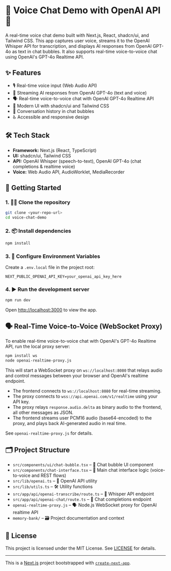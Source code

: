 # 🎤 Voice Chat Demo with OpenAI API 🤖

A real-time voice chat demo built with Next.js, React, shadcn/ui, and Tailwind CSS. This app captures user voice, streams it to the OpenAI Whisper API for transcription, and displays AI responses from OpenAI GPT-4o as text in chat bubbles. It also supports real-time voice-to-voice chat using OpenAI's GPT-4o Realtime API.

## ✨ Features
- 🎙️ Real-time voice input (Web Audio API)
- 🔄 Streaming AI responses from OpenAI GPT-4o (text and voice)
- 🗣️ Real-time voice-to-voice chat with OpenAI GPT-4o Realtime API
- 💎 Modern UI with shadcn/ui and Tailwind CSS
- 💬 Conversation history in chat bubbles
- ♿ Accessible and responsive design

## 🛠️ Tech Stack
- **Framework:** Next.js (React, TypeScript)
- **UI:** shadcn/ui, Tailwind CSS
- **API:** OpenAI Whisper (speech-to-text), OpenAI GPT-4o (chat completions & realtime voice)
- **Voice:** Web Audio API, AudioWorklet, MediaRecorder

## 🚀 Getting Started

### 1. 🧑‍💻 Clone the repository
```bash
git clone <your-repo-url>
cd voice-chat-demo
```

### 2. 📦 Install dependencies
```bash
npm install
```

### 3. 🔑 Configure Environment Variables
Create a `.env.local` file in the project root:
```
NEXT_PUBLIC_OPENAI_API_KEY=your_openai_api_key_here
```

### 4. ▶️ Run the development server
```bash
npm run dev
```

Open [http://localhost:3000](http://localhost:3000) to view the app.

## 🗣️ Real-Time Voice-to-Voice (WebSocket Proxy)

To enable real-time voice-to-voice chat with OpenAI's GPT-4o Realtime API, run the local proxy server:

```bash
npm install ws
node openai-realtime-proxy.js
```

This will start a WebSocket proxy on `ws://localhost:8080` that relays audio and control messages between your browser and OpenAI's realtime endpoint.

- The frontend connects to `ws://localhost:8080` for real-time streaming.
- The proxy connects to `wss://api.openai.com/v1/realtime` using your API key.
- The proxy relays `response.audio.delta` as binary audio to the frontend, all other messages as JSON.
- The frontend streams user PCM16 audio (base64-encoded) to the proxy, and plays back AI-generated audio in real time.

See `openai-realtime-proxy.js` for details.

## 🗂️ Project Structure
- `src/components/ui/chat-bubble.tsx` – 💬 Chat bubble UI component
- `src/components/chat-interface.tsx` – 🧠 Main chat interface logic (voice-to-voice and REST flows)
- `src/lib/openai.ts` – 🔗 OpenAI API utility
- `src/lib/utils.ts` – 🛠️ Utility functions
- `src/app/api/openai-transcribe/route.ts` – 🎤 Whisper API endpoint
- `src/app/api/openai-chat/route.ts` – 🤖 Chat completions endpoint
- `openai-realtime-proxy.js` – 🗣️ Node.js WebSocket proxy for OpenAI realtime API
- `memory-bank/` – 🗃️ Project documentation and context

## 📄 License
This project is licensed under the MIT License. See [LICENSE](./LICENSE) for details.

---

This is a [Next.js](https://nextjs.org) project bootstrapped with [`create-next-app`](https://nextjs.org/docs/app/api-reference/cli/create-next-app).
